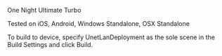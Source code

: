 One Night Ultimate Turbo

Tested on iOS, Android, Windows Standalone, OSX Standalone

To build to device, specify UnetLanDeployment as the sole scene in the Build Settings and click Build.
